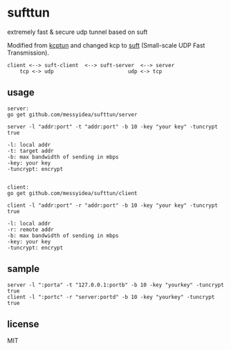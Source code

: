 sufttun
===

extremely fast & secure udp tunnel based on suft

Modified from [kcptun](https://github.com/xtaci/kcptun) and changed kcp to [suft](https://github.com/spance/suft) (Small-scale UDP Fast Transmission).

```
client <--> suft-client  <--> suft-server  <--> server
    tcp <-> udp                        udp <-> tcp
```


usage
---
```
server:
go get github.com/messyidea/sufttun/server

server -l "addr:port" -t "addr:port" -b 10 -key "your key" -tuncrypt true

-l: local addr
-t: target addr
-b: max bandwidth of sending in mbps
-key: your key
-tuncrypt: encrypt


client:
go get github.com/messyidea/sufttun/client

client -l "addr:port" -r "addr:port" -b 10 -key "your key" -tuncrypt true

-l: local addr
-r: remote addr
-b: max bandwidth of sending in mbps
-key: your key
-tuncrypt: encrypt

```


sample
---
```
server -l ":porta" -t "127.0.0.1:portb" -b 10 -key "yourkey" -tuncrypt true
client -l ":portc" -r "server:portd" -b 10 -key "yourkey" -tuncrypt true
```

license
---
MIT
